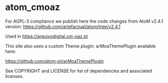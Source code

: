 # atom_cmoaz
For AGPL-3 compliance we publish here the code changes from AtoM v2.4.1 version: https://github.com/artefactual/atom/tree/v2.4.1

Used in https://arquivodigital.cm-oaz.pt

This site also uses a custom Theme plugin: arMoaThemePlugin available here:

https://github.com/atom-pt/arMoaThemePlugin

See COPYRIGHT and LICENSE for list of dependencies and associated licenses.
